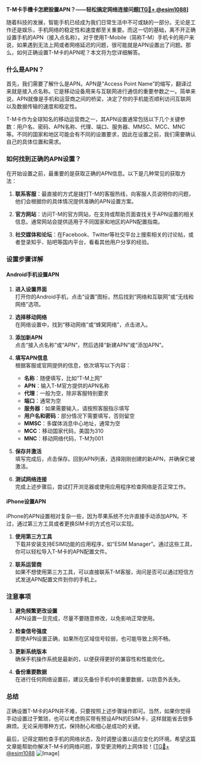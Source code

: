 **T-M卡手機卡怎麽設置APN？——轻松搞定网络连接问题[[TG💪+ @esim1088](https://t.me/s/esim1088)]**

随着科技的发展，智能手机已经成为我们日常生活中不可或缺的一部分。无论是工作还是娱乐，手机网络的稳定性和速度都至关重要。而这一切的基础，离不开正确设置手机的APN（接入点名称）。对于使用T-Mobile（简称T-M）手机卡的用户来说，如果遇到无法上网或者网络延迟的问题，很可能就是APN设置出了问题。那么，如何正确设置T-M卡的APN呢？本文将为您详细解答。

### 什么是APN？

首先，我们需要了解什么是APN。APN是“Access Point Name”的缩写，翻译过来就是接入点名称。它是移动设备用来与互联网进行通信的重要参数之一。简单来说，APN就像是手机和运营商之间的桥梁，决定了你的手机能否顺利访问互联网以及数据传输的速度和稳定性。

T-M卡作为全球知名的移动运营商之一，其APN设置通常包括以下几个关键参数：用户名、密码、APN名称、代理、端口、服务器、MMSC、MCC、MNC等。不同的国家和地区可能会有不同的设置要求，因此在设置之前，我们需要确认自己的具体位置和需求。

### 如何找到正确的APN设置？

在开始设置之前，最重要的是获取正确的APN信息。以下是几种常见的获取方法：

1. **联系客服**：最直接的方式是拨打T-M的客服热线，向客服人员说明你的问题，他们会根据你的具体情况提供准确的APN设置方案。
   
2. **官方网站**：访问T-M的官方网站，在支持或帮助页面查找关于APN设置的相关信息。通常网站会提供适用于不同国家和地区的APN配置指南。

3. **社交媒体和论坛**：在Facebook、Twitter等社交平台上搜索相关的讨论帖，或者登录知乎、贴吧等国内平台，看看其他用户分享的经验。

### 设置步骤详解

#### Android手机设置APN

1. **进入设置界面**  
   打开你的Android手机，点击“设置”图标，然后找到“网络和互联网”或“无线和网络”选项。

2. **选择移动网络**  
   在网络设置中，找到“移动网络”或“蜂窝网络”，点击进入。

3. **添加新APN**  
   点击“接入点名称”或“APN”，然后选择“新建APN”或“添加APN”。

4. **填写APN信息**  
   根据客服或官网提供的信息，依次填写以下内容：
   - **名称**：随便填写，比如“T-M上网”
   - **APN**：输入T-M官方提供的APN名称
   - **代理**：一般为空，除非客服特别要求
   - **端口**：通常为空
   - **服务器**：如果需要输入，请按照客服指示填写
   - **用户名和密码**：部分情况下需要填写，否则留空
   - **MMSC**：多媒体消息中心地址，通常为空
   - **MCC**：移动国家代码，美国为310
   - **MNC**：移动网络代码，T-M为001

5. **保存并激活**  
   填写完成后，点击保存。回到APN列表，选择刚刚创建的新APN，并确保它被激活。

6. **测试网络连接**  
   完成上述步骤后，尝试打开浏览器或使用应用程序检查网络是否正常工作。

#### iPhone设置APN

iPhone的APN设置相对复杂一些，因为苹果系统不允许直接手动添加APN。不过，通过第三方工具或者更换SIM卡的方式也可以实现。

1. **使用第三方工具**  
   下载并安装支持ESIM功能的应用程序，如“ESIM Manager”。通过这些工具，你可以轻松导入T-M卡的APN配置文件。

2. **联系运营商**  
   如果不想使用第三方工具，可以直接联系T-M客服，询问是否可以通过短信方式发送APN配置文件到你的手机上。

### 注意事项

1. **避免频繁更改设置**  
   APN设置一旦完成，尽量不要随意修改，以免影响正常使用。

2. **检查信号强度**  
   即使APN设置正确，如果所在区域信号较弱，也可能导致上网不畅。

3. **更新系统版本**  
   确保手机操作系统是最新的，以便获得更好的兼容性和性能优化。

4. **备份重要数据**  
   在进行任何网络设置前，建议先备份手机中的重要数据，以防意外丢失。

### 总结

正确设置T-M卡的APN并不难，只要按照上述步骤操作即可。当然，如果你觉得手动设置过于繁琐，也可以考虑购买带有预设APN的ESIM卡，这样就能省去很多麻烦。无论采用哪种方式，保持耐心和细心是成功的关键。

最后，记得定期检查手机的网络状态，及时调整设置以适应变化的环境。希望这篇文章能帮助你解决T-M卡的网络问题，享受更流畅的上网体验！[[TG💪+ @esim1088](https://t.me/s/esim1088) ![Image](https://i.postimg.cc/4NQfJmqS/Snipaste-2025-05-13-00-14-12.png)]